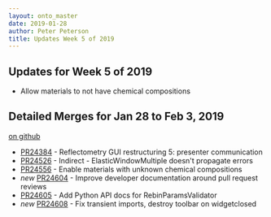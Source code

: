 ```yaml
---
layout: onto_master
date: 2019-01-28
author: Peter Peterson
title: Updates Week 5 of 2019
---
```

Updates for Week 5 of 2019
--------------------------

* Allow materials to not have chemical compositions

Detailed Merges for Jan 28 to Feb 3, 2019
-----------------------------------------
[on github](https://github.com/mantidproject/mantid/pulls?q=is%3Apr+merged%3A2019-01-29..2019-02-03)

* [PR24384](https://github.com/mantidproject/mantid/pull/24384) - Reflectometry GUI restructuring 5: presenter communication
* [PR24526](https://github.com/mantidproject/mantid/pull/24526) - Indirect - ElasticWindowMultiple doesn't propagate errors
* [PR24556](https://github.com/mantidproject/mantid/pull/24556) - Enable materials with unknown chemical compositions
* *new* [PR24604](https://github.com/mantidproject/mantid/pull/24604) - Improve developer documentation around pull request reviews
* [PR24605](https://github.com/mantidproject/mantid/pull/24605) - Add Python API docs for RebinParamsValidator
* *new* [PR24608](https://github.com/mantidproject/mantid/pull/24608) - Fix transient imports, destroy toolbar on widgetclosed
